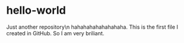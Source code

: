 # hello-world
Just another repository\n
hahahahahahahahaha.
This is the first file I created in GitHub.
So I am very briliant.
